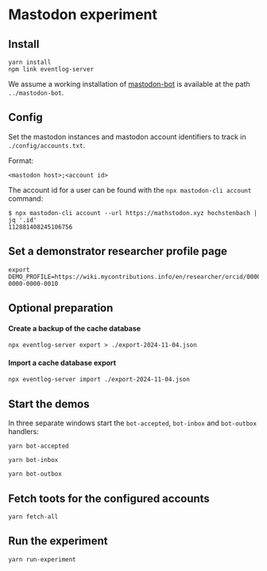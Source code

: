 # Mastodon experiment

## Install

```
yarn install
npm link eventlog-server
```

We assume a working installation of [mastodon-bot](https://github.com/MellonScholarlyCommunication/mastodon-bot) is available at the path `../mastodon-bot`.

## Config

Set the mastodon instances and mastodon account identifiers to track in `./config/accounts.txt`.

Format:

```
<mastodon host>;<account id>
```

The account id for a user can be found with the `npx mastodon-cli account` command:

```
$ npx mastodon-cli account --url https://mathstodon.xyz hochstenbach | jq '.id'
112881408245106756
```

## Set a demonstrator researcher profile page

```
export DEMO_PROFILE=https://wiki.mycontributions.info/en/researcher/orcid/0000-0000-0000-0010
```

## Optional preparation

#### Create a backup of the cache database

```
npx eventlog-server export > ./export-2024-11-04.json
```

#### Import a cache database export

```
npx eventlog-server import ./export-2024-11-04.json
```

## Start the demos

In three separate windows start the `bot-accepted`, `bot-inbox` and `bot-outbox` handlers:

```
yarn bot-accepted
```

```
yarn bot-inbox
```

```
yarn bot-outbox
```

## Fetch toots for the configured accounts

```
yarn fetch-all
```

## Run the experiment

```
yarn run-experiment
```